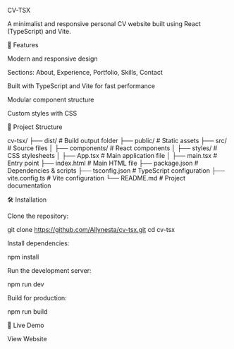 CV-TSX

A minimalist and responsive personal CV website built using React (TypeScript) and Vite.

🚀 Features

Modern and responsive design

Sections: About, Experience, Portfolio, Skills, Contact

Built with TypeScript and Vite for fast performance

Modular component structure

Custom styles with CSS

📂 Project Structure

cv-tsx/
├── dist/               # Build output folder
├── public/             # Static assets
├── src/                # Source files
│   ├── components/     # React components
│   ├── styles/         # CSS stylesheets
│   ├── App.tsx         # Main application file
│   ├── main.tsx        # Entry point
├── index.html          # Main HTML file
├── package.json        # Dependencies & scripts
├── tsconfig.json       # TypeScript configuration
├── vite.config.ts      # Vite configuration
└── README.md           # Project documentation

🛠️ Installation

Clone the repository:

git clone https://github.com/Allynesta/cv-tsx.git
cd cv-tsx

Install dependencies:

npm install

Run the development server:

npm run dev

Build for production:

npm run build

🔗 Live Demo

View Website
